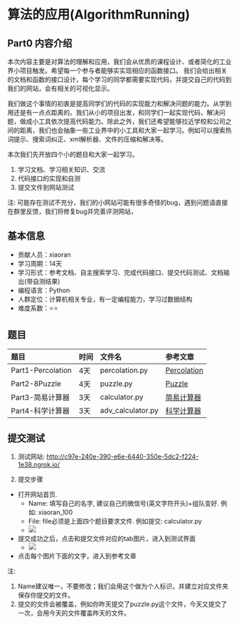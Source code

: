 ﻿# 算法的应用(AlgorithmRunning)
## Part0 内容介绍
本次内容主要是对算法的理解和应用，我们会从优质的课程设计、或者简化的工业界小项目触发。希望每一个参与者能够实实现相应的函数接口。
我们会给出相关的文档和函数的接口设计，每个学习的同学都需要实现代码，并提交自己的代码到我们的网站，会有相关的可视化显示。


我们做这个事情的初衷是提高同学们的代码的实现能力和解决问题的能力。从学到用还是有一点点距离的。我们从小的项目出发，和同学们一起实现代码，解决问题，做成小工具依次提高代码能力。除此之外，我们还希望能够拉近学校和公司之间的距离，我们也会抽象一些工业界中的小工具和大家一起学习。例如可以搜索热词提示、搜索词纠正、xml解析器、文件的压缩和解决等。


本次我们先开放四个小的题目和大家一起学习。
1. 学习文档、学习相关知识、交流
2. 代码接口的实现和自测
3. 提交文件到网站测试 

注: 可能存在测试不充分，我们的小网站可能有很多奇怪的bug，遇到问题请直接在群里反馈，我们将修复bug并完善评测网站，

## 基本信息
- 贡献人员：xiaoran
- 学习周期：14天
- 学习形式：参考文档、自主搜索学习、完成代码接口、提交代码测试、文档输出(带自测结果)
- 编程语言：Python
- 人群定位：计算机相关专业，有一定编程能力，学习过数据结构
- 难度系数：⭐⭐

## 题目

|题目|时间|文件名|参考文章|
|:---|---|:---|:---|
|Part1-Percolation|4天|percolation.py|[Percolation](https://mp.weixin.qq.com/s/z6H1MKZYbovZsqz7_-zRUg)|
|Part2-8Puzzle|4天|puzzle.py|[Puzzle](https://mp.weixin.qq.com/s/K_u8daOyTEChTgFk0GQlBw)|
|Part3-简易计算器|3天|calculator.py|[简易计算器](https://mp.weixin.qq.com/s/B9LCbfOsY0dcbXdSUYqQEQ)|
|Part4-科学计算器|3天|adv_calculator.py|[科学计算器](https://mp.weixin.qq.com/s/pWVMVmFjUSnqOXKV-wc4Gw)|


## 提交测试
1. 测试网站: http://c97e-240e-390-e6e-6440-350e-5dc2-f224-1e38.ngrok.io/

2. 提交步骤
- 打开网站首页.
  - Name: 填写自己的名字, 建议自己的微信号(英文字符开头)+组队变好. 例如: xiaoran_100
  - File: file必须是上面四个题目要求文件. 例如提交: calculator.py
  - <img src="https://i.ibb.co/j9Y4NQW/main-1.png"/> 
- 提交成功之后，点击和提交文件对应的tab图片，进入到测试界面
  - <img src="https://i.ibb.co/FmswBnW/main-2.png"/> 
- 点击每个图片下面的文字，进入到参考文章

注: 
1. Name建议唯一，不要修改；我们会用这个做为个人标识，并建立对应文件夹保存你提交的文件。
2. 提交的文件会被覆盖，例如你昨天提交了puzzle.py这个文件，今天又提交了一次，会用今天的文件覆盖昨天的文件。 